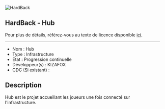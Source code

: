 ![HardBack](https://camo.githubusercontent.com/8400b2b3a3dd8a6a400470ec66783783d295119289f2f2dc05cfa7fa403ae5af/68747470733a2f2f692e6962622e636f2f705051683051372f66617669636f6e2e706e67 "HardBack logo")

## HardBack - Hub

Pour plus de détails, référez-vous au texte de licence disponible [ici](LICENCE).

------------------------------------

- Nom : Hub
- Type : Infrastructure
- État : Progression continuelle
- Développeur(s) : KIZAFOX
- CDC (Si existant) : 


## Description
Hub est le projet accueillant les joueurs une fois connecté sur l'infrastructure.
